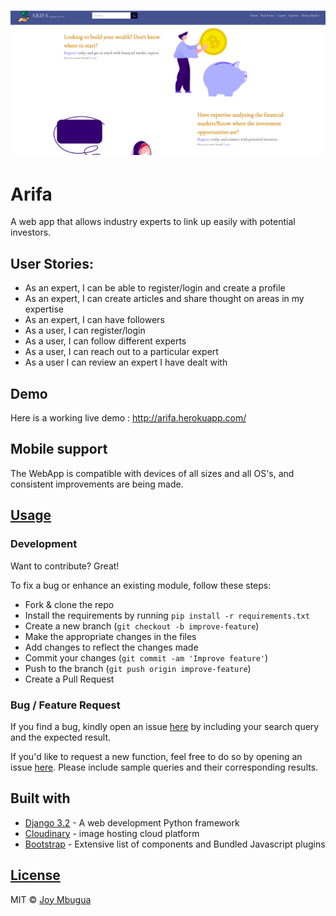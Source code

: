 # ![screenshot](https://github.com/JoyMbugua/arifa/blob/master/static/images/screenshot.png)

# Arifa

A web app that allows industry experts to link up easily with potential investors.

## User Stories:
* As an expert, I can be able to register/login and create a profile
* As an expert, I can create articles and share thought on areas in my expertise
* As an expert, I can have followers
* As a user, I can register/login
* As a user, I can follow different experts
* As a user, I can reach out to a particular expert
* As a user I can review an expert I have dealt with


## Demo

Here is a working live demo : <http://arifa.herokuapp.com/>

## Mobile support

The WebApp is compatible with devices of all sizes and all OS's, and consistent improvements are being made.



## [Usage](http://arifa.herokuapp.com/)

### Development

Want to contribute? Great!

To fix a bug or enhance an existing module, follow these steps:

- Fork & clone the repo
- Install the requirements by running `pip install -r requirements.txt`  
- Create a new branch (`git checkout -b improve-feature`)
- Make the appropriate changes in the files
- Add changes to reflect the changes made
- Commit your changes (`git commit -am 'Improve feature'`)
- Push to the branch (`git push origin improve-feature`)
- Create a Pull Request

### Bug / Feature Request

If you find a bug, kindly open an issue [here](https://github.com/JoyMbugua/arifa/issues/new) by including your search query and the expected result.

If you'd like to request a new function, feel free to do so by opening an issue [here](https://github.com/JoyMbugua/arifa/issues/new). Please include sample queries and their corresponding results.

## Built with

- [Django 3.2](https://docs.djangoproject.com/en/3.2/) - A web development Python framework
- [Cloudinary](https://cloudinary.com/documentation/django_image_and_video_upload#django_forms_and_models) - image hosting cloud platform
- [Bootstrap](https://getbootstrap.com/docs/4.6/getting-started/introduction/) - Extensive list of components and Bundled Javascript plugins


## [License](https://github.com/JoyMbugua/arifa/blob/master/LICENSE)

MIT © [Joy Mbugua ](https://github.com/JoyMbugua)
